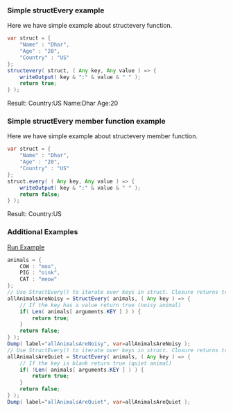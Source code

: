 ### Simple structEvery example

Here we have simple example about structevery function. 


```java
var struct = { 
	"Name" : "Dhar",
	"Age" : "20",
	"Country" : "US"
};
structevery( struct, ( Any key, Any value ) => {
	writeOutput( key & ":" & value & " " );
	return true;
} );

```

Result: Country:US Name:Dhar Age:20

### Simple structEvery member function example

Here we have simple example about structevery member function. 


```java
var struct = { 
	"Name" : "Dhar",
	"Age" : "20",
	"Country" : "US"
};
struct.every( ( Any key, Any value ) => {
	writeOutput( key & ":" & value & " " );
	return false;
} );

```

Result: Country:US

### Additional Examples

<a href="https://try.boxlang.io/?code=eJy9kEtLw0AUhdeZX3HMKoHS7A0RQi1SFB%2BoiBQXU7m1QyYzOo9KKP3vTiZUWuxK0OU9d%2Ba75xyuRMulRYUNWDK5ecIp0lbrdMSS29lFP2mhmn6c1A9xSfozZduSFQUeLeHeGf%2FqpmsyXZbDaQhHhjuCDhIa6iyEgo2vxphIbb0hGHLeKIsgU7EMDmjMuJT1YKc2dK2F7YKtfTz4sB4hQ626Ho4c1Rk2LAluZku4FUV1xS041lz63al4CZmK2IGTs0QsM1yR%2BibPwc2bb0k5O76cPuMl8PMen%2BxRSpZs2U6I3ku2RV6yc9%2B%2BZ5B8QbJKf6ZJR8GRqY7EzP%2B6zTsvyP26TWGxkFw1h1V%2BROZBlSf%2F0WXMcqzLIWT4%2BwXfD%2B4F" target="_blank">Run Example</a>

```java
animals = { 
	COW : "moo",
	PIG : "oink",
	CAT : "meow"
};
// Use StructEvery() to iterate over keys in struct. Closure returns true/false.
allAnimalsAreNoisy = StructEvery( animals, ( Any key ) => {
	// If the key has a value return true (noisy animal)
	if( Len( animals[ arguments.KEY ] ) ) {
		return true;
	}
	return false;
} );
Dump( label="allAnimalsAreNoisy", var=allAnimalsAreNoisy );
// Use StructEvery() to iterate over keys in struct. Closure returns true/false.
allAnimalsAreQuiet = StructEvery( animals, ( Any key ) => {
	// If the key is blank return true (quiet animal)
	if( !Len( animals[ arguments.KEY ] ) ) {
		return true;
	}
	return false;
} );
Dump( label="allAnimalsAreQuiet", var=allAnimalsAreQuiet );

```



